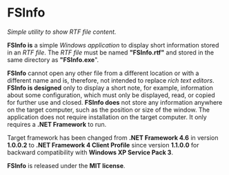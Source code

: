 # FSInfo
*Simple utility to show RTF file content.*

**FSInfo is** a simple *Windows application* to display short information stored
in an *RTF file*. The *RTF file* must be named **"FSInfo.rtf"** and stored in
the same directory as **"FSInfo.exe**".

**FSInfo** cannot open any other file from a different location or with a
different name and is, therefore, not intended to replace *rich text editors*.
**FSInfo is designed** only to display a short note, for example, information
about some configuration, which must only be displayed, read, or copied for
further use and closed. **FSInfo does** not store any information anywhere on
the target computer, such as the position or size of the window. The application
does not require installation on the target computer. It only requires a
**.NET Framework** to run.

Target framework has been changed from **.NET Framework 4.6** in version
**1.0.0.2** to **.NET Framework 4 Client Profile** since version **1.1.0.0** for
backward compatibility with **Windows XP Service Pack 3**.

**FSInfo** is released under the **MIT license**.
